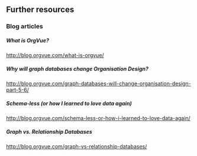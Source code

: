 ## Further resources

### Blog articles

##### What is OrgVue?
http://blog.orgvue.com/what-is-orgvue/

##### Why will graph databases change Organisation Design?
http://blog.orgvue.com/graph-databases-will-change-organisation-design-part-5-6/

##### Schema-less (or how I learned to love data again)
http://blog.orgvue.com/schema-less-or-how-i-learned-to-love-data-again/

##### Graph vs. Relationship Databases
http://blog.orgvue.com/graph-vs-relationship-databases/



